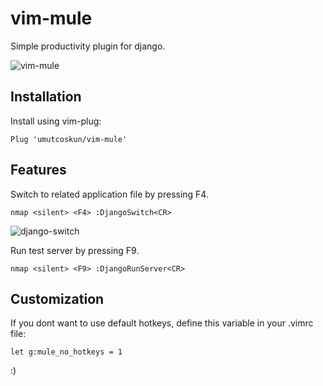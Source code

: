 # vim-mule
Simple productivity plugin for django.

![vim-mule](http://oi63.tinypic.com/30byzdi.jpg)

## Installation
Install using vim-plug:

    Plug 'umutcoskun/vim-mule'


## Features
Switch to related application file by pressing F4.

    nmap <silent> <F4> :DjangoSwitch<CR>

![django-switch](http://oi67.tinypic.com/4jx6x1.jpg)

Run test server by pressing F9.

    nmap <silent> <F9> :DjangoRunServer<CR>

## Customization
If you dont want to use default hotkeys, define this variable in your .vimrc file:

    let g:mule_no_hotkeys = 1


:)
